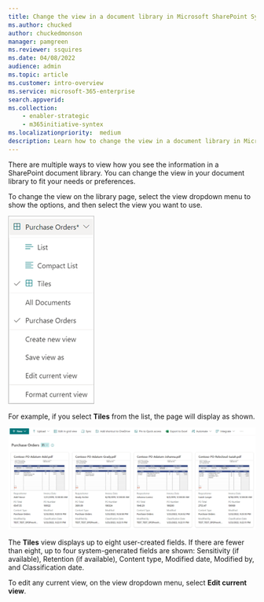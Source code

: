 ```yaml
---
title: Change the view in a document library in Microsoft SharePoint Syntex
ms.author: chucked
author: chuckedmonson
manager: pamgreen
ms.reviewer: ssquires
ms.date: 04/08/2022
audience: admin
ms.topic: article
ms.customer: intro-overview
ms.service: microsoft-365-enterprise
search.appverid: 
ms.collection: 
    - enabler-strategic
    - m365initiative-syntex
ms.localizationpriority:  medium
description: Learn how to change the view in a document library in Microsoft SharePoint Syntex.
---
```


There are multiple ways to view how you see the information in a SharePoint document library. You can change the view in your document library to fit your needs or preferences.

To change the view on the library page, select the view dropdown menu to show the options, and then select the view you want to use.

   ![Screenshot of a view dropdown menu showing the view options.](../media/content-understanding/document-library-view-menu.png) 

For example, if you select **Tiles** from the list, the page will display as shown.

   ![Screenshot of a document library showing the Tiles view.](../media/content-understanding/document-library-tiles-view.png) 

The **Tiles** view displays up to eight user-created fields. If there are fewer than eight, up to four system-generated fields are shown: Sensitivity (if available), Retention (if available), Content type, Modified date, Modified by, and Classification date.

To edit any current view, on the view dropdown menu, select **Edit current view**.
